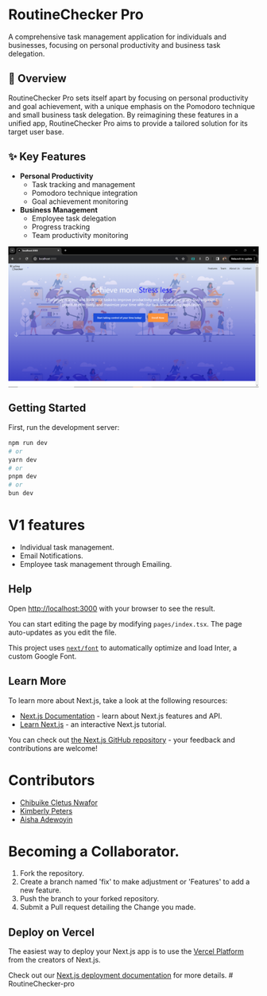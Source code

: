 # RoutineChecker Pro

A comprehensive task management application for individuals and businesses, focusing on personal productivity and business task delegation.

## 🎯 Overview

RoutineChecker Pro sets itself apart by focusing on personal productivity and goal achievement, with a unique emphasis on the Pomodoro technique and small business task delegation. By reimagining these features in a unified app, RoutineChecker Pro aims to provide a tailored solution for its target user base.

## ✨ Key Features

- **Personal Productivity**
  - Task tracking and management
  - Pomodoro technique integration
  - Goal achievement monitoring
- **Business Management**
  - Employee task delegation
  - Progress tracking
  - Team productivity monitoring

<img align="center" src="./public/LandingPage.PNG">

## Getting Started

First, run the development server:

```bash
npm run dev
# or
yarn dev
# or
pnpm dev
# or
bun dev
```

# V1 features

- Individual task management.
- Email Notifications.
- Employee task management through Emailing.

## Help

Open [http://localhost:3000](http://localhost:3000) with your browser to see the result.

You can start editing the page by modifying `pages/index.tsx`. The page auto-updates as you edit the file.

This project uses [`next/font`](https://nextjs.org/docs/basic-features/font-optimization) to automatically optimize and load Inter, a custom Google Font.

## Learn More

To learn more about Next.js, take a look at the following resources:

- [Next.js Documentation](https://nextjs.org/docs) - learn about Next.js features and API.
- [Learn Next.js](https://nextjs.org/learn) - an interactive Next.js tutorial.

You can check out [the Next.js GitHub repository](https://github.com/vercel/next.js/) - your feedback and contributions are welcome!

# Contributors

- [Chibuike Cletus Nwafor](https://github.com/ConquerorCletus)
- [Kimberly Peters]()
- [Aisha Adewoyin](https://github.com/Aishat452)

# Becoming a Collaborator.

1. Fork the repository.
2. Create a branch named 'fix' to make adjustment or 'Features' to add a new feature.
3. Push the branch to your forked repository.
4. Submit a Pull request detailing the Change you made.

## Deploy on Vercel

The easiest way to deploy your Next.js app is to use the [Vercel Platform](https://vercel.com/new?utm_medium=default-template&filter=next.js&utm_source=create-next-app&utm_campaign=create-next-app-readme) from the creators of Next.js.

Check out our [Next.js deployment documentation](https://nextjs.org/docs/deployment) for more details.
#   R o u t i n e C h e c k e r - p r o 
 
 